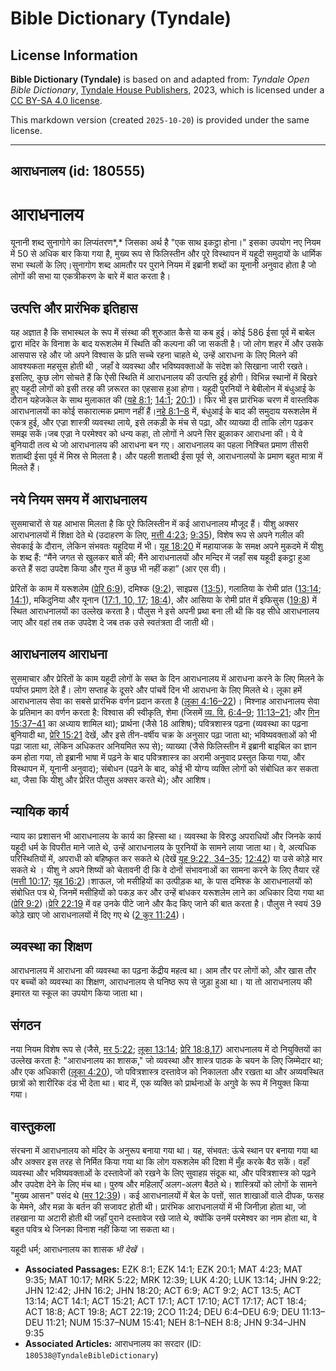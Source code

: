 # Bible Dictionary (Tyndale)

## License Information

**Bible Dictionary (Tyndale)** is based on and adapted from: _Tyndale Open Bible Dictionary_, [Tyndale House Publishers](https://tyndaleopenresources.com/), 2023, which is licensed under a [CC BY-SA 4.0 license](https://creativecommons.org/licenses/by-sa/4.0/legalcode.en).

This markdown version (created `2025-10-20`) is provided under the same license.



--------------------------------

## आराधनालय (id: 180555)

आराधनालय
========

यूनानी शब्द सुनागोगे का लिप्यंतरण*,* जिसका अर्थ है "एक साथ इकट्ठा होना।" इसका उपयोग नए नियम में 50 से अधिक बार किया गया है, मुख्य रूप से फिलिस्तीन और पूरे विस्थापन में यहूदी समुदायों के धार्मिक सभा स्थलों के लिए।सुनागोग शब्द आमतौर पर पुराने नियम में इब्रानी शब्दों का यूनानी अनुवाद होता है जो लोगों की सभा या एकत्रीकरण के बारे में बात करता है।

उत्पत्ति और प्रारंभिक इतिहास
----------------------------

यह अज्ञात है कि सभास्थल के रूप में संस्था की शुरुआत कैसे या कब हुई। कोई 586 ईसा पूर्व में बाबेल द्वारा मंदिर के विनाश के बाद यरूशलेम में स्थिति की कल्पना की जा सकती है। जो लोग शहर में और उसके आसपास रहे और जो अपने विश्वास के प्रति सच्चे रहना चाहते थे, उन्हें आराधना के लिए मिलने की आवश्यकता महसूस होती थी , जहाँ वे व्यवस्था और भविष्यवक्ताओं के संदेश को सिखाना जारी रखते। इसलिए, कुछ लोग सोचते हैं कि ऐसी स्थिति में आराधनालय की उत्पत्ति हुई होगी। विभिन्न स्थानों में बिखरे हुए यहूदी लोगों को इसी तरह की ज़रूरत का एहसास हुआ होगा। यहूदी पुरनियों ने बेबीलोन में बंधुआई के दौरान यहेजकेल के साथ मुलाकात की ([यहे 8:1](https://ref.ly/Ezek8:1); [14:1](https://ref.ly/Ezek14:1); [20:1](https://ref.ly/Ezek20:1))। फिर भी इस प्रारंभिक चरण में वास्तविक आराधनालयों का कोई सकारात्मक प्रमाण नहीं हैं।[नहे 8:1–8](https://ref.ly/Neh8:1-Neh8:8) में, बंधुआई के बाद की समुदाय यरूशलेम में एकत्र हुई, और एज्रा शास्त्री व्यवस्था लाये, इसे लकड़ी के मंच से पढ़ा, और व्याख्या दी ताकि लोग पढ़कर समझ सकें।जब एज्रा ने परमेश्वर को धन्य कहा, तो लोगों ने अपने सिर झुकाकर आराधना की। ये वे बुनियादी तत्व थे जो आराधनालय की आराधना बन गए। आराधनालय का पहला निश्चित प्रमाण तीसरी शताब्दी ईसा पूर्व में मिस्र से मिलता है। और पहली शताब्दी ईसा पूर्व से, आराधनालयों के प्रमाण बहुत मात्रा में मिलते हैं।

नये नियम समय में आराधनालय
-------------------------

सुसमाचारों से यह आभास मिलता है कि पूरे फिलिस्तीन में कई आराधनालय मौजूद हैं। यीशु अक्सर आराधनालयों में शिक्षा देते थे (उदाहरण के लिए, [मत्ती 4:23](https://ref.ly/Matt4:23); [9:35](https://ref.ly/Matt9:35)), विशेष रूप से अपने गलील की सेवकाई के दौरान, लेकिन संभवतः यहूदिया में भी। [यूह 18:20](https://ref.ly/John18:20) में महायाजक के समक्ष अपने मुकदमे में यीशु के शब्द हैं: “मैंने जगत से खुलकर बातें की; मैंने आराधनालयों और मन्दिर में जहाँ सब यहूदी इकट्ठा हुआ करते हैं सदा उपदेश किया और गुप्त में कुछ भी नहीं कहा” (आर एस वी)।

प्रेरितों के काम में यरूशलेम ([प्रेरि 6:9](https://ref.ly/Acts6:9)), दमिश्क ([9:2](https://ref.ly/Acts9:2)), साइप्रस ([13:5](https://ref.ly/Acts13:5)), गलातिया के रोमी प्रांत ([13:14](https://ref.ly/Acts13:14); [14:1](https://ref.ly/Acts14:1)), मकिदुनिया और यूनान ([17:1, 10, 17](https://ref.ly/Acts17:1); [18:4](https://ref.ly/Acts18:4)), और आसिया के रोमी प्रांत में इफिसुस ([19:8](https://ref.ly/Acts19:8)) में स्थित आराधनालयों का उल्लेख करता है। पौलुस ने इसे अपनी प्रथा बना ली थी कि वह सीधे आराधनालय जाए और वहां तब तक उपदेश दे जब तक उसे स्वतंत्रता दी जाती थी।

आराधनालय आराधना
---------------

सुसमाचार और प्रेरितों के काम यहूदी लोगों के सब्त के दिन आराधनालय में आराधना करने के लिए मिलने के पर्याप्त प्रमाण देते हैं। लोग सप्ताह के दूसरे और पांचवें दिन भी आराधना के लिए मिलते थे। लूका हमें आराधनालय सेवा का सबसे प्रारंभिक वर्णन प्रदान करता है ([लूका 4:16–22](https://ref.ly/Luke4:16-Luke4:22))। मिश्नाह आराधनालय सेवा के प्रतिमान का वर्णन करता है: विश्वास की स्वीकृति, शेमा (जिसमें [व्य. वि.](https://ref.ly/Deut6:4-Deut6:9) [6:4–9](https://ref.ly/Deut6:4-Deut6:9); [11:13–21](https://ref.ly/Deut11:13-Deut11:21); और [गिन 15:37–41](https://ref.ly/Num15:37-Num15:41) का अध्याय शामिल था); प्रार्थना (जैसे 18 आशिष); पवित्रशास्त्र पढ़ना (व्यवस्था का पढ़ना बुनियादी था, [प्रेरि 15:21](https://ref.ly/Acts15:21) देखें, और इसे तीन\-वर्षीय चक्र के अनुसार पढ़ा जाता था; भविष्यवक्ताओं को भी पढ़ा जाता था, लेकिन अधिकतर अनियमित रूप से); व्याख्या (जैसे फिलिस्तीन में इब्रानी बाइबिल का ज्ञान कम होता गया, तो इब्रानी भाषा में पढ़ने के बाद पवित्रशास्त्र का अरामी अनुवाद प्रस्तुत किया गया, और विस्थापन में, यूनानी अनुवाद); संबोधन (पढ़ने के बाद, कोई भी योग्य व्यक्ति लोगों को संबोधित कर सकता था, जैसा कि यीशु और प्रेरित पौलुस अक्सर करते थे); और आशिष।

न्यायिक कार्य
-------------

न्याय का प्रशासन भी आराधनालय के कार्य का हिस्सा था। व्यवस्था के विरुद्ध अपराधियों और जिनके कार्य यहूदी धर्म के विपरीत माने जाते थे, उन्हें आराधनालय के पुरनियों के सामने लाया जाता था। वे, अत्यधिक परिस्थितियों में, अपराधी को बहिष्कृत कर सकते थे (देखें [यूह 9:22, 34–35](https://ref.ly/John9:22); [12:42](https://ref.ly/John12:42)) या उसे कोड़े मार सकते थे । यीशु ने अपने शिष्यों को चेतावनी दी कि वे दोनों संभावनाओं का सामना करने के लिए तैयार रहें ([मत्ती 10:17](https://ref.ly/Matt10:17); [यूह 16:2](https://ref.ly/John16:2))।शाऊल, जो मसीहियों का उत्पीड़क था, के पास दमिश्क के आराधनालयों को संबोधित पत्र थे, जिनमें मसीहियों को पकड़ कर और उन्हें बांधकर यरूशलेम लाने का अधिकार दिया गया था ([प्रेरि 9:2](https://ref.ly/Acts9:2))।[प्रेरि 22:19](https://ref.ly/Acts22:19) में वह उनके पीटे जाने और कैद किए जाने की बात करता है। पौलुस ने स्वयं 39 कोड़े खाए जो आराधनालयों में दिए गए थे ([2 कुर 11:24](https://ref.ly/2Cor11:24))।

व्यवस्था का शिक्षण
------------------

आराधनालय में आराधना की व्यवस्था का पढ़ना केंद्रीय महत्व था। आम तौर पर लोगों को, और खास तौर पर बच्चों को व्यवस्था का शिक्षण, आराधनालय से घनिष्ठ रूप से जुड़ा हुआ था। या तो आराधनालय की इमारत या स्कूल का उपयोग किया जाता था।

संगठन
-----

नया नियम विशेष रूप से (जैसे, [मर 5:22](https://ref.ly/Mark5:22); [लूका 13:14](https://ref.ly/Luke13:14); [प्रेरि 18:8](https://ref.ly/Acts18:8),[17](https://ref.ly/Acts18:17)) आराधनालय में दो नियुक्तियों का उल्लेख करता है: "आराधनालय का शासक," जो व्यवस्था और शास्त्र पाठक के चयन के लिए जिम्मेदार था; और एक अधिकारी ([लूका 4:20](https://ref.ly/Luke4:20)), जो पवित्रशास्त्र दस्तावेज  को निकालता और रखता था और अव्यवस्थित छात्रों को शारीरिक दंड भी देता था। बाद में, एक व्यक्ति को प्रार्थनाओं के अगुवे के रूप में नियुक्त किया गया।

वास्तुकला
---------

संरचना में आराधनालय को मंदिर के अनुरूप बनाया गया था। यह, संभवत: ऊंचे स्थान पर बनाया गया था और अक्सर इस तरह से निर्मित किया गया था कि लोग यरूशलेम की दिशा में मुँह करके बैठ सकें। वहाँ व्यवस्था और भविष्यवक्ताओं के दस्तावेजों को रखने के लिए सुवाहय़ संदूक था, और पवित्रशास्त्र को पढ़ने और उपदेश देने के लिए मंच था। पुरुष और महिलाएँ अलग\-अलग बैठते थे। शास्त्रियों को लोगों के सामने "मुख्य आसन" पसंद थे ([मर 12:39](https://ref.ly/Mark12:39))। कई आराधनालयों में बेल के पत्तों, सात शाखाओं वाले दीपक, फसह के मेमने, और मन्ना के बर्तन की सजावट होती थी। प्रारंभिक आराधनालयों में भी जिनीज़ा होता था, जो तहखाना या अटारी होती थी जहाँ पुराने दस्तावेज रखे जाते थे, क्योंकि उनमें परमेश्वर का नाम होता था, वे बहुत पवित्र थे जिनका विनाश नहीं किया जा सकता था।

 यहूदी धर्म; आराधनालय का शासक *भी देखें* ।

* **Associated Passages:** EZK 8:1; EZK 14:1; EZK 20:1; MAT 4:23; MAT 9:35; MAT 10:17; MRK 5:22; MRK 12:39; LUK 4:20; LUK 13:14; JHN 9:22; JHN 12:42; JHN 16:2; JHN 18:20; ACT 6:9; ACT 9:2; ACT 13:5; ACT 13:14; ACT 14:1; ACT 15:21; ACT 17:1; ACT 17:10; ACT 17:17; ACT 18:4; ACT 18:8; ACT 19:8; ACT 22:19; 2CO 11:24; DEU 6:4–DEU 6:9; DEU 11:13–DEU 11:21; NUM 15:37–NUM 15:41; NEH 8:1–NEH 8:8; JHN 9:34–JHN 9:35
* **Associated Articles:** आराधनालय का सरदार (ID: `180538@TyndaleBibleDictionary`)

